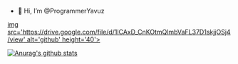 - 👋 Hi, I’m @ProgrammerYavuz

[img src='https://drive.google.com/file/d/1lCAxD_CnKOtmQlmbVaFL37D1skjjOSj4/view' alt='github' height='40'>](https://github.com/ProgrammerYavuz)

[![Anurag's github stats](https://github-readme-stats.vercel.app/api?username=ProgrammerYavuz)](https://github.com/ProgrammerYavuz/github-readme-stats)
